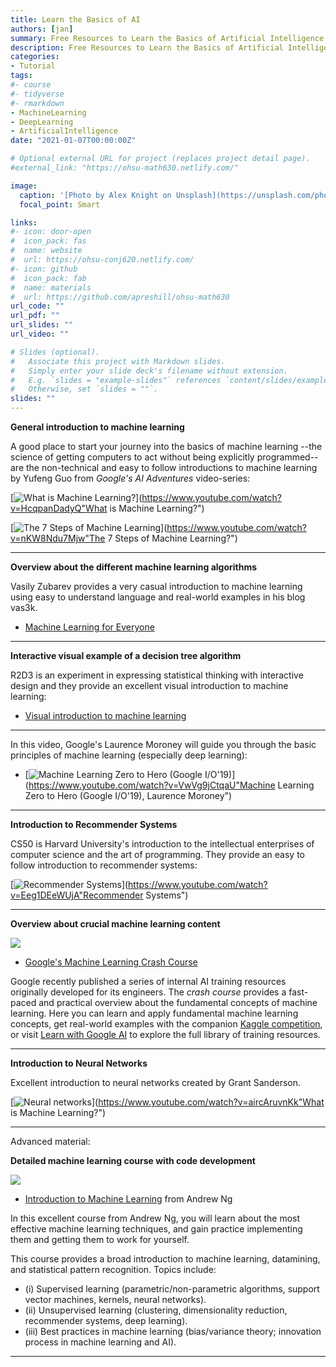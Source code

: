 ```yaml
---
title: Learn the Basics of AI
authors: [jan]
summary: Free Resources to Learn the Basics of Artificial Intelligence, Machine  Learning and Deep Learning
description: Free Resources to Learn the Basics of Artificial Intelligence, Machine  Learning and Deep Learning.
categories:
- Tutorial
tags:
#- course
#- tidyverse
#- rmarkdown
- MachineLearning
- DeepLearning
- ArtificialIntelligence
date: "2021-01-07T00:00:00Z"

# Optional external URL for project (replaces project detail page).
#external_link: "https://ohsu-math630.netlify.com/"

image:
  caption: '[Photo by Alex Knight on Unsplash](https://unsplash.com/photos/2EJCSULRwC8)'
  focal_point: Smart

links:
#- icon: door-open
#  icon_pack: fas
#  name: website
#  url: https://ohsu-conj620.netlify.com/
#- icon: github
#  icon_pack: fab
#  name: materials
#  url: https://github.com/apreshill/ohsu-math630
url_code: ""
url_pdf: ""
url_slides: ""
url_video: ""

# Slides (optional).
#   Associate this project with Markdown slides.
#   Simply enter your slide deck's filename without extension.
#   E.g. `slides = "example-slides"` references `content/slides/example-slides.md`.
#   Otherwise, set `slides = ""`.
slides: ""
---
```


**General introduction to machine learning**

A good place to start your journey into the basics of machine learning --the science of getting computers to act without being explicitly programmed-- are the non-technical and easy to follow introductions to machine learning by Yufeng Guo from *Google's AI Adventures* video-series:

[![What is Machine Learning?](https://img.youtube.com/vi/HcqpanDadyQ/0.jpg)](https://www.youtube.com/watch?v=HcqpanDadyQ"What is Machine Learning?")

[![The 7 Steps of Machine Learning](https://img.youtube.com/vi/nKW8Ndu7Mjw/0.jpg)](https://www.youtube.com/watch?v=nKW8Ndu7Mjw"The 7 Steps of Machine Learning?")

---

**Overview about the different machine learning algorithms**

Vasily Zubarev provides a very casual introduction to machine learning using easy to understand language and real-world examples in his blog vas3k.

* [Machine Learning for Everyone](https://vas3k.com/blog/machine_learning/?ref=hn)

---


**Interactive visual example of a decision tree algorithm**

R2D3 is an experiment in expressing statistical thinking with interactive design and they provide an excellent visual introduction to machine learning: 

* [Visual introduction to machine learning](http://www.r2d3.us/visual-intro-to-machine-learning-part-1/)


---


In this video, Google's Laurence Moroney will guide you through the basic principles of machine learning (especially deep learning):

* [![Machine Learning Zero to Hero (Google I/O'19)](https://img.youtube.com/vi/VwVg9jCtqaU/0.jpg)](https://www.youtube.com/watch?v=VwVg9jCtqaU"Machine Learning Zero to Hero (Google I/O'19), Laurence Moroney")


---

**Introduction to Recommender Systems**

CS50 is Harvard University's introduction to the intellectual enterprises of computer science and the art of programming. They provide an easy to follow introduction to recommender systems:  

[![Recommender Systems](https://img.youtube.com/vi/Eeg1DEeWUjA/0.jpg)](https://www.youtube.com/watch?v=Eeg1DEeWUjA"Recommender Systems")


---

**Overview about crucial machine learning content**

![](https://ai.google/static/images/share.png)


* [Google's Machine Learning Crash Course](https://developers.google.com/machine-learning/crash-course/)

Google recently published a series of internal AI training resources originally developed for its engineers. The *crash course* provides a fast-paced and practical overview about the fundamental concepts of machine learning. Here you can learn and apply fundamental machine learning concepts, get real-world examples with the companion [Kaggle competition](https://www.kaggle.com), or visit [Learn with Google AI](https://ai.google/education/) to explore the full library of training resources.

---

**Introduction to Neural Networks**

Excellent introduction to neural networks created by Grant Sanderson. 


[![Neural networks](https://img.youtube.com/vi/aircAruvnKk/0.jpg)](https://www.youtube.com/watch?v=aircAruvnKk"What is Machine Learning?")

---

Advanced material:

**Detailed machine learning course with code development** 

![](https://www.andrewng.org/content/uploads/2013/04/photo_about_w211.jpg)

* [Introduction to Machine Learning](https://www.coursera.org/learn/machine-learning) from Andrew Ng

In this excellent course from Andrew Ng, you will learn about the most effective machine learning techniques, and gain practice implementing them and getting them to work for yourself.

This course provides a broad introduction to machine learning, datamining, and statistical pattern recognition. Topics include:

* (i) Supervised learning (parametric/non-parametric algorithms, support vector machines, kernels, neural networks).
* (ii) Unsupervised learning (clustering, dimensionality reduction, recommender systems, deep learning).
* (iii) Best practices in machine learning (bias/variance theory; innovation process in machine learning and AI).

---
